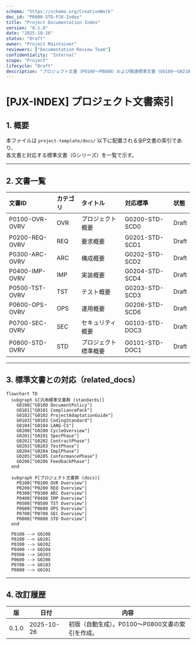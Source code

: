 ```yaml
---
schema: "https://schema.org/CreativeWork"
doc_id: "P0000-STD-PJX-Index"
title: "Project Documentation Index"
version: "0.1.0"
date: "2025-10-26"
status: "Draft"
owner: "Project Maintainer"
reviewers: ["Documentation Review Team"]
confidentiality: "Internal"
scope: "Project"
lifecycle: "Draft"
description: "プロジェクト文書（P0100〜P0800）および関連標準文書（G0100〜G0210）の参照一覧。"
---
```


# [PJX-INDEX] プロジェクト文書索引

## 1. 概要
本ファイルは `project-template/docs/` 以下に配置される全P文書の索引であり、  
各文書と対応する標準文書（Gシリーズ）を一覧で示す。

---

## 2. 文書一覧

| 文書ID | カテゴリ | タイトル | 対応標準 | 状態 |
|:--|:--|:--|:--|:--|
| P0100-OVR-OVRV | OVR | プロジェクト概要 | G0200-STD-SCD0 | Draft |
| P0200-REQ-OVRV | REQ | 要求概要 | G0201-STD-SCD1 | Draft |
| P0300-ARC-OVRV | ARC | 構成概要 | G0202-STD-SCD2 | Draft |
| P0400-IMP-OVRV | IMP | 実装概要 | G0204-STD-SCD4 | Draft |
| P0500-TST-OVRV | TST | テスト概要 | G0203-STD-SCD3 | Draft |
| P0600-OPS-OVRV | OPS | 運用概要 | G0206-STD-SCD6 | Draft |
| P0700-SEC-OVRV | SEC | セキュリティ概要 | G0103-STD-DOC3 | Draft |
| P0800-STD-OVRV | STD | プロジェクト標準概要 | G0101-STD-DOC1 | Draft |

---

## 3. 標準文書との対応（related_docs）

```mermaid
flowchart TD
  subgraph G[汎用標準文書群 (standards)]
    G0100["G0100 DocumentPolicy"]
    G0101["G0101 CompliancePack"]
    G0102["G0102 ProjectAdaptationGuide"]
    G0103["G0103 CodingStandard"]
    G0104["G0104 LANG-CS"]
    G0200["G0200 CycleOverview"]
    G0201["G0201 SpecPhase"]
    G0202["G0202 ContractPhase"]
    G0203["G0203 TestPhase"]
    G0204["G0204 ImplPhase"]
    G0205["G0205 ConformancePhase"]
    G0206["G0206 FeedbackPhase"]
  end

  subgraph P[プロジェクト文書群 (docs)]
    P0100["P0100 OVR Overview"]
    P0200["P0200 REQ Overview"]
    P0300["P0300 ARC Overview"]
    P0400["P0400 IMP Overview"]
    P0500["P0500 TST Overview"]
    P0600["P0600 OPS Overview"]
    P0700["P0700 SEC Overview"]
    P0800["P0800 STD Overview"]
  end

  P0100 --> G0200
  P0200 --> G0201
  P0300 --> G0202
  P0400 --> G0204
  P0500 --> G0203
  P0600 --> G0206
  P0700 --> G0103
  P0800 --> G0101
```

---

## 4. 改訂履歴

| 版 | 日付 | 内容 |
|----|------|------|
| 0.1.0 | 2025-10-26 | 初版（自動生成）。P0100〜P0800文書の索引を作成。 |
